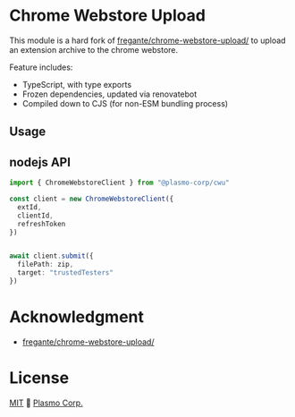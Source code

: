 # Chrome Webstore Upload

This module is a hard fork of [fregante/chrome-webstore-upload/](https://github.com/fregante/chrome-webstore-upload/) to upload an extension archive to the chrome webstore.

Feature includes:

- TypeScript, with type exports
- Frozen dependencies, updated via renovatebot
- Compiled down to CJS (for non-ESM bundling process)

## Usage

## nodejs API

```ts
import { ChromeWebstoreClient } from "@plasmo-corp/cwu"

const client = new ChromeWebstoreClient({
  extId,
  clientId,
  refreshToken
})


await client.submit({
  filePath: zip,
  target: "trustedTesters"
})
```

# Acknowledgment

- [fregante/chrome-webstore-upload/](https://github.com/fregante/chrome-webstore-upload/)

# License

[MIT](./license) 🚀 [Plasmo Corp.](https://plasmo.com)
